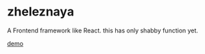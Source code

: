 # zheleznaya
A Frontend framework like React. this has only shabby function yet.

[demo](https://kojiro-ueda-dnevnik.herokuapp.com/)
